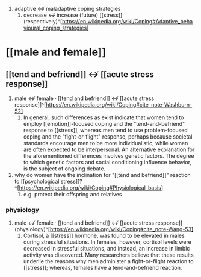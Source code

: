 1. adaptive ↮ maladaptive coping strategies
	1. decrease ↮ increase (future) [[stress]] (respectively)^[https://en.wikipedia.org/wiki/Coping#Adaptive_behavioural_coping_strategies]

# [[male and female]]
## [[tend and befriend]] ↮ [[acute stress response]]
1. male ↮ female · [[tend and befriend]] ↮ [[acute stress response]]^[https://en.wikipedia.org/wiki/Coping#cite_note-Washburn-52]
	1. In general, such differences as exist indicate that women tend to employ [[emotion]]-focused coping and the "tend-and-befriend" response to [[stress]], whereas men tend to use problem-focused coping and the "fight-or-flight" response, perhaps because societal standards encourage men to be more individualistic, while women are often expected to be interpersonal. An alternative explanation for the aforementioned differences involves genetic factors. The degree to which genetic factors and social conditioning influence behavior, is the subject of ongoing debate.
2. why do women have the inclination for "[[tend and befriend]]" reaction to [[psychological stress]]?^[https://en.wikipedia.org/wiki/Coping#Physiological_basis]
	1. e.g. protect their offspring and relatives

### physiology
1. male ↮ female · [[tend and befriend]] ↮ [[acute stress response]] (physiology)^[https://en.wikipedia.org/wiki/Coping#cite_note-Wang-53]
	1. Cortisol, a [[stress]] hormone, was found to be elevated in males during stressful situations. In females, however, cortisol levels were decreased in stressful situations, and instead, an increase in limbic activity was discovered. Many researchers believe that these results underlie the reasons why men administer a fight-or-flight reaction to [[stress]]; whereas, females have a tend-and-befriend reaction.